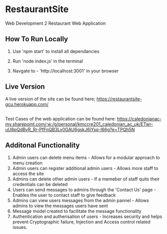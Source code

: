 # RestaurantSite

Web Development 2 Restaurant Web Application

## How To Run Locally

1. Use 'npm start' to install all dependancies

2. Run 'node index.js' in the terminal

3. Navgate to - 'http://localhost:3001' in your browser

## Live Version

A live version of the site can be found here; https://restaurantsite-gcu.herokuapp.com/

##

Test Cases of the web application can be found here: https://caledonianac-my.sharepoint.com/:w:/g/personal/kmccre201_caledonian_ac_uk/ETwr-uU8pQdBvR_Rr-PfFnQB3Lv0GAU6gskJ6iYsq-l66g?e=TPQh5N

## Additonal Functionality

1. Admin users can delete menu items - Allows for a modular approach to menu creation
2. Admin users can register additional admin users - Allows more staff to access the site
3. Admins can delete other admin users - If a memeber of staff quits their credentials can be deleted
4. Users can send messages to admins through the 'Contact Us' page - Enables the user to contact staff to give feedback
5. Admins can view users messages from the admin pannel - Allows admins to view the messages users have sent
6. Message model created to facilitate the message functionality
7. Authentication and autherisation of users - Increases security and helps prevent Cryptographic failure, Injection and Access control related issues.

